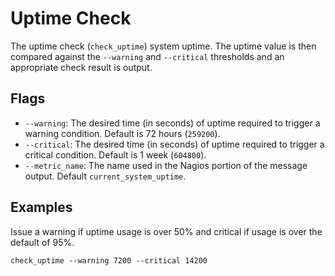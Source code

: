 # Uptime Check
The uptime check (`check_uptime`) system uptime. The uptime value is then compared against the `--warning` and `--critical` thresholds and an appropriate check result is output.

## Flags
* `--warning`: The desired time (in seconds) of uptime required to trigger a warning condition. Default is 72 hours (`259200`).
* `--critical`: The desired time (in seconds) of uptime required to trigger a critical condition. Default  is 1 week (`604800`).
* `--metric_name`: The name used in the Nagios portion of the message output. Default `current_system_uptime`.

## Examples
Issue a warning if uptime usage is over 50% and critical if usage is over the default of 95%.
```
check_uptime --warning 7200 --critical 14200
```